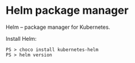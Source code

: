 # Helm package manager

Helm – package manager for Kubernetes.

Install Helm:

```PS
PS > choco install kubernetes-helm
PS > helm version
```
